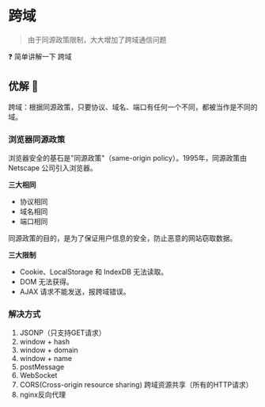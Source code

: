 # 跨域

> 由于同源政策限制，大大增加了跨域通信问题

❓ 简单讲解一下 跨域

## 优解 🚀

跨域：根据同源政策，只要协议、域名、端口有任何一个不同，都被当作是不同的域。

### 浏览器同源政策

浏览器安全的基石是"同源政策"（same-origin policy）。1995年，同源政策由 Netscape 公司引入浏览器。

**三大相同**

- 协议相同
- 域名相同
- 端口相同

同源政策的目的，是为了保证用户信息的安全，防止恶意的网站窃取数据。

**三大限制**

- Cookie、LocalStorage 和 IndexDB 无法读取。
- DOM 无法获得。
- AJAX 请求不能发送，报跨域错误。

### 解决方式

1. JSONP（只支持GET请求）
2. window + hash
3. window + domain
4. window + name
5. postMessage
6. WebSocket
7. CORS(Cross-origin resource sharing) 跨域资源共享（所有的HTTP请求）
8. nginx反向代理
